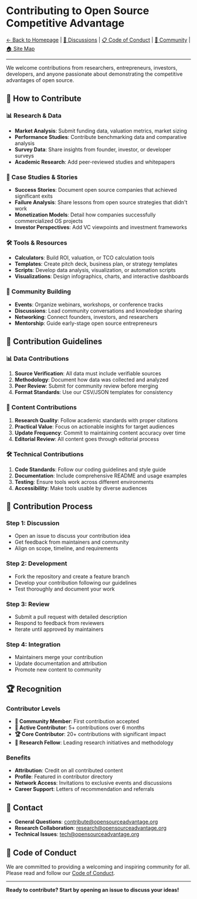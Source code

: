 # Contributing to Open Source Competitive Advantage

[← Back to Homepage](/) | [💬 Discussions](https://github.com/NickScherbakov/opensource-zero-to-hero/discussions) | [📋 Code of Conduct](CODE_OF_CONDUCT.md) | [🤝 Community](community/) | [🏠 Site Map](sitemap.html)

---

We welcome contributions from researchers, entrepreneurs, investors, developers, and anyone passionate about demonstrating the competitive advantages of open source.

## 🎯 How to Contribute

### 📊 Research & Data
- **Market Analysis**: Submit funding data, valuation metrics, market sizing
- **Performance Studies**: Contribute benchmarking data and comparative analysis  
- **Survey Data**: Share insights from founder, investor, or developer surveys
- **Academic Research**: Add peer-reviewed studies and whitepapers

### 📖 Case Studies & Stories
- **Success Stories**: Document open source companies that achieved significant exits
- **Failure Analysis**: Share lessons from open source strategies that didn't work
- **Monetization Models**: Detail how companies successfully commercialized OS projects
- **Investor Perspectives**: Add VC viewpoints and investment frameworks

### 🛠️ Tools & Resources  
- **Calculators**: Build ROI, valuation, or TCO calculation tools
- **Templates**: Create pitch deck, business plan, or strategy templates
- **Scripts**: Develop data analysis, visualization, or automation scripts
- **Visualizations**: Design infographics, charts, and interactive dashboards

### 🌟 Community Building
- **Events**: Organize webinars, workshops, or conference tracks
- **Discussions**: Lead community conversations and knowledge sharing
- **Networking**: Connect founders, investors, and researchers
- **Mentorship**: Guide early-stage open source entrepreneurs

## 📝 Contribution Guidelines

### 📊 Data Contributions
1. **Source Verification**: All data must include verifiable sources
2. **Methodology**: Document how data was collected and analyzed  
3. **Peer Review**: Submit for community review before merging
4. **Format Standards**: Use our CSV/JSON templates for consistency

### 📖 Content Contributions
1. **Research Quality**: Follow academic standards with proper citations
2. **Practical Value**: Focus on actionable insights for target audiences
3. **Update Frequency**: Commit to maintaining content accuracy over time
4. **Editorial Review**: All content goes through editorial process

### 🛠️ Technical Contributions  
1. **Code Standards**: Follow our coding guidelines and style guide
2. **Documentation**: Include comprehensive README and usage examples
3. **Testing**: Ensure tools work across different environments
4. **Accessibility**: Make tools usable by diverse audiences

## 🔄 Contribution Process

### Step 1: Discussion
- Open an issue to discuss your contribution idea
- Get feedback from maintainers and community
- Align on scope, timeline, and requirements

### Step 2: Development
- Fork the repository and create a feature branch
- Develop your contribution following our guidelines  
- Test thoroughly and document your work

### Step 3: Review
- Submit a pull request with detailed description
- Respond to feedback from reviewers
- Iterate until approved by maintainers

### Step 4: Integration
- Maintainers merge your contribution
- Update documentation and attribution
- Promote new content to community

## 🏆 Recognition

### Contributor Levels
- **🌟 Community Member**: First contribution accepted
- **🚀 Active Contributor**: 5+ contributions over 6 months
- **🏆 Core Contributor**: 20+ contributions with significant impact
- **💎 Research Fellow**: Leading research initiatives and methodology

### Benefits
- **Attribution**: Credit on all contributed content
- **Profile**: Featured in contributor directory
- **Network Access**: Invitations to exclusive events and discussions
- **Career Support**: Letters of recommendation and referrals

## 📧 Contact

- **General Questions**: contribute@opensourceadvantage.org
- **Research Collaboration**: research@opensourceadvantage.org  
- **Technical Issues**: tech@opensourceadvantage.org

## 📄 Code of Conduct

We are committed to providing a welcoming and inspiring community for all. Please read and follow our [Code of Conduct](CODE_OF_CONDUCT.md).

---

**Ready to contribute? Start by opening an issue to discuss your ideas!**